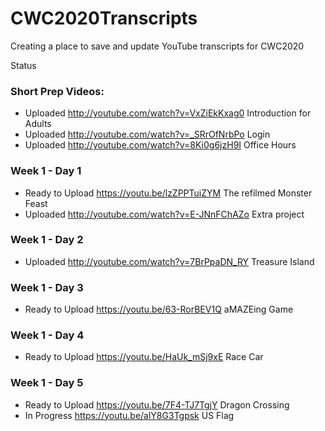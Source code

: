 # CWC2020Transcripts
Creating a place to save and update YouTube transcripts for CWC2020

Status
### Short Prep Videos:
 - Uploaded  http://youtube.com/watch?v=VxZiEkKxag0 Introduction for Adults
 - Uploaded  http://youtube.com/watch?v=_SRrOfNrbPo Login
 - Uploaded  http://youtube.com/watch?v=8Ki0g6jzH9I Office Hours
### Week 1 - Day 1
 - Ready to Upload https://youtu.be/lzZPPTuiZYM The refilmed Monster Feast
 - Uploaded  http://youtube.com/watch?v=E-JNnFChAZo Extra project 
### Week 1 - Day 2
 - Uploaded  http://youtube.com/watch?v=7BrPpaDN_RY Treasure Island
### Week 1 - Day 3
 - Ready to Upload https://youtu.be/63-RorBEV1Q aMAZEing Game
### Week 1 - Day 4
 - Ready to Upload https://youtu.be/HaUk_mSj9xE Race Car
 ### Week 1 - Day 5
 - Ready to Upload https://youtu.be/7F4-TJ7TgjY Dragon Crossing
 - In Progress https://youtu.be/alY8G3Tgpsk US Flag
